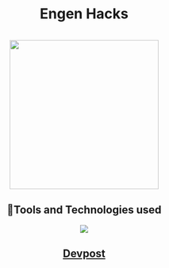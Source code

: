 <div align='center'>
  <h1>Engen Hacks</h1>
  <br/>
<img src = "https://github.com/vaishnavi-3969/EduSphere/assets/80088403/fd4c106c-f1a8-49bc-943e-22ce0fdd760e" width='300'/>
  <h2>🌟Tools and Technologies used</h2>
     <img src="https://skillicons.dev/icons?i=github,git,html,css,js,vscode"/>
  <h2><a href="https://devpost.com/software/edusphere-2d89rx">Devpost</a></h2>
</div>
